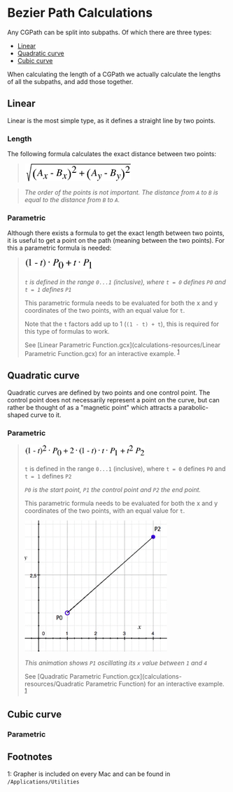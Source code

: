 # Bezier Path Calculations

Any CGPath can be split into subpaths. Of which there are three types:

* [Linear](#linear)
* [Quadratic curve](#quadratic-curve)
* [Cubic curve](#cubic-curve)

When calculating the length of a CGPath we actually calculate the lengths of all the subpaths, and add those together. 

Linear
------

Linear is the most simple type, as it defines a straight line by two points. 

### Length
The following formula calculates the exact distance between two points:

> <img src="calculations-resources/linear-distance.png" height="40" alt="sqrt(pow(a.x-b.x, 2) + pow(a.y-b.y, 2))">

> *The order of the points is not important. The distance from ```A``` to ```B``` is equal to the distance from ```B``` to ```A```.*

### Parametric

Although there exists a formula to get the exact length between two points, it is useful to get a point on the path (meaning between the two points). For this a parametric formula is needed:

> <img src="calculations-resources/linear-parametric.png" height="30" alt="">
> 
> *```t``` is defined in the range ```0...1``` (inclusive), 
> where ```t = 0``` defines ```P0``` and ```t = 1``` defines ```P1```*
> 
> This parametric formula needs to be evaluated for both the x and y coordinates of the two points, with an equal value for ```t```.
> 
> Note that the ```t``` factors add up to 1 (```(1 - t) + t```), this is required for this type of formulas to work.
> 
> See [Linear Parametric Function.gcx](calculations-resources/Linear Parametric Function.gcx) for an interactive example. <sup>[1](#footnote1)</sup>


Quadratic curve
---------------
Quadratic curves are defined by two points and one control point. The control point does not necessarily  represent a point on the curve, but can rather be thought of as a "magnetic point" which attracts a parabolic-shaped curve to it.

### Parametric
> <img src="calculations-resources/quadratic-parametric.png" height="30" alt="">
> 
> ```t``` is defined in the range ```0...1``` (inclusive), where ```t = 0``` defines ```P0``` and ```t = 1``` defines ```P2```
> 
> *```P0``` is the start point, ```P1``` the control point and ```P2``` the end point.*
> 
> This parametric formula needs to be evaluated for both the x and y coordinates of the two points, with an equal value for ```t```.
> 
> <img src="calculations-resources/quad-control-point.gif" height="300" alt="">
> 
> *This animation shows ```P1``` oscillating its ```x``` value between ```1``` and ```4```*
> 
> See [Quadratic Parametric Function.gcx](calculations-resources/Quadratic Parametric Function) for an interactive example. <sup>[1](#footnote1)</sup>


Cubic curve
-----------

### Parametric



Footnotes
---------
<a name="footnote1">1</a>: Grapher is included on every Mac and can be found in ```/Applications/Utilities```
